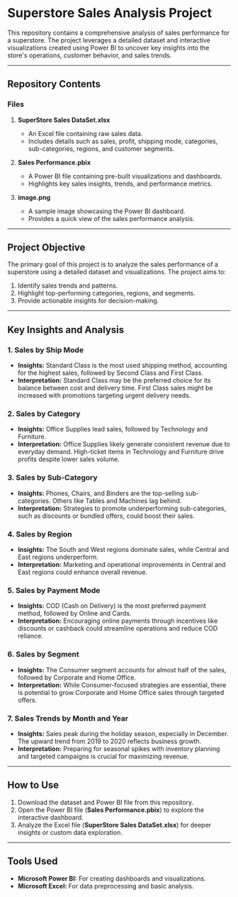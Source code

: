 # Superstore Sales Analysis Project

This repository contains a comprehensive analysis of sales performance for a superstore. The project leverages a detailed dataset and interactive visualizations created using Power BI to uncover key insights into the store's operations, customer behavior, and sales trends.

---

## Repository Contents

### Files

1. **SuperStore Sales DataSet.xlsx**
   - An Excel file containing raw sales data.
   - Includes details such as sales, profit, shipping mode, categories, sub-categories, regions, and customer segments.

2. **Sales Performance.pbix**
   - A Power BI file containing pre-built visualizations and dashboards.
   - Highlights key sales insights, trends, and performance metrics.

3. **image.png**
   - A sample image showcasing the Power BI dashboard.
   - Provides a quick view of the sales performance analysis.

---

## Project Objective

The primary goal of this project is to analyze the sales performance of a superstore using a detailed dataset and visualizations. The project aims to:

1. Identify sales trends and patterns.
2. Highlight top-performing categories, regions, and segments.
3. Provide actionable insights for decision-making.

---

## Key Insights and Analysis

### **1. Sales by Ship Mode**
- **Insights:** Standard Class is the most used shipping method, accounting for the highest sales, followed by Second Class and First Class.
- **Interpretation:** Standard Class may be the preferred choice for its balance between cost and delivery time. First Class sales might be increased with promotions targeting urgent delivery needs.

### **2. Sales by Category**
- **Insights:** Office Supplies lead sales, followed by Technology and Furniture.
- **Interpretation:** Office Supplies likely generate consistent revenue due to everyday demand. High-ticket items in Technology and Furniture drive profits despite lower sales volume.

### **3. Sales by Sub-Category**
- **Insights:** Phones, Chairs, and Binders are the top-selling sub-categories. Others like Tables and Machines lag behind.
- **Interpretation:** Strategies to promote underperforming sub-categories, such as discounts or bundled offers, could boost their sales.

### **4. Sales by Region**
- **Insights:** The South and West regions dominate sales, while Central and East regions underperform.
- **Interpretation:** Marketing and operational improvements in Central and East regions could enhance overall revenue.

### **5. Sales by Payment Mode**
- **Insights:** COD (Cash on Delivery) is the most preferred payment method, followed by Online and Cards.
- **Interpretation:** Encouraging online payments through incentives like discounts or cashback could streamline operations and reduce COD reliance.

### **6. Sales by Segment**
- **Insights:** The Consumer segment accounts for almost half of the sales, followed by Corporate and Home Office.
- **Interpretation:** While Consumer-focused strategies are essential, there is potential to grow Corporate and Home Office sales through targeted offers.

### **7. Sales Trends by Month and Year**
- **Insights:** Sales peak during the holiday season, especially in December. The upward trend from 2019 to 2020 reflects business growth.
- **Interpretation:** Preparing for seasonal spikes with inventory planning and targeted campaigns is crucial for maximizing revenue.

---

## How to Use

1. Download the dataset and Power BI file from this repository.
2. Open the Power BI file (**Sales Performance.pbix**) to explore the interactive dashboard.
3. Analyze the Excel file (**SuperStore Sales DataSet.xlsx**) for deeper insights or custom data exploration.

---

## Tools Used

- **Microsoft Power BI:** For creating dashboards and visualizations.
- **Microsoft Excel:** For data preprocessing and basic analysis.



